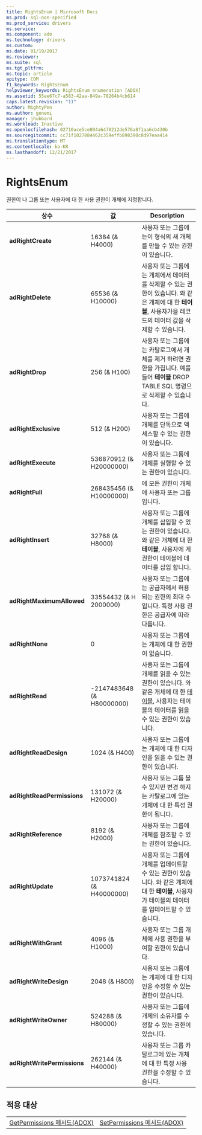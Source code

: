 ```yaml
---
title: RightsEnum | Microsoft Docs
ms.prod: sql-non-specified
ms.prod_service: drivers
ms.service: 
ms.component: ado
ms.technology: drivers
ms.custom: 
ms.date: 01/19/2017
ms.reviewer: 
ms.suite: sql
ms.tgt_pltfrm: 
ms.topic: article
apitype: COM
f1_keywords: RightsEnum
helpviewer_keywords: RightsEnum enumeration [ADOX]
ms.assetid: 55ee67c7-a583-42aa-849a-78264b4cb614
caps.latest.revision: "11"
author: MightyPen
ms.author: genemi
manager: jhubbard
ms.workload: Inactive
ms.openlocfilehash: 02710ace5ce804a6470212de576a8f1aa6cb430b
ms.sourcegitcommit: cc71f1027884462c359effb898390c8d97eaa414
ms.translationtype: MT
ms.contentlocale: ko-KR
ms.lasthandoff: 12/21/2017
---
```

# <a name="rightsenum"></a>RightsEnum
권한이 나 그룹 또는 사용자에 대 한 사용 권한이 개체에 지정합니다.  
  
|상수|값|Description|  
|--------------|-----------|-----------------|  
|**adRightCreate**|16384 (& H4000)|사용자 또는 그룹에는이 형식의 새 개체를 만들 수 있는 권한이 있습니다.|  
|**adRightDelete**|65536 (& H10000)|사용자 또는 그룹에는 개체에서 데이터를 삭제할 수 있는 권한이 있습니다. 와 같은 개체에 대 한 **테이블**, 사용자가을 레코드의 데이터 값을 삭제할 수 있습니다.|  
|**adRightDrop**|256 (& H100)|사용자 또는 그룹에는 카탈로그에서 개체를 제거 하려면 권한을 가집니다. 예를 들어 **테이블** DROP TABLE SQL 명령으로 삭제할 수 있습니다.|  
|**adRightExclusive**|512 (& H200)|사용자 또는 그룹에 개체를 단독으로 액세스할 수 있는 권한이 있습니다.|  
|**adRightExecute**|536870912 (& H20000000)|사용자 또는 그룹에 개체를 실행할 수 있는 권한이 있습니다.|  
|**adRightFull**|268435456 (& H10000000)|에 모든 권한이 개체에 사용자 또는 그룹입니다.|  
|**adRightInsert**|32768 (& H8000)|사용자 또는 그룹에 개체를 삽입할 수 있는 권한이 있습니다. 와 같은 개체에 대 한 **테이블**, 사용자에 게 권한이 테이블에 데이터를 삽입 합니다.|  
|**adRightMaximumAllowed**|33554432 (& H 2000000)|사용자 또는 그룹에는 공급자에서 허용 되는 권한의 최대 수입니다. 특정 사용 권한은 공급자에 따라 다릅니다.|  
|**adRightNone**|0|사용자 또는 그룹에는 개체에 대 한 권한이 없습니다.|  
|**adRightRead**|-2147483648 (& H80000000)|사용자 또는 그룹에 개체를 읽을 수 있는 권한이 있습니다. 와 같은 개체에 대 한 [테이블](../../../ado/reference/adox-api/table-object-adox.md), 사용자는 테이블의 데이터를 읽을 수 있는 권한이 있습니다.|  
|**adRightReadDesign**|1024 (& H400)|사용자 또는 그룹에는 개체에 대 한 디자인을 읽을 수 있는 권한이 있습니다.|  
|**adRightReadPermissions**|131072 (& H20000)|사용자 또는 그룹 볼 수 있지만 변경 하지는 카탈로그에 있는 개체에 대 한 특정 권한이 됩니다.|  
|**adRightReference**|8192 (& H2000)|사용자 또는 그룹에 개체를 참조할 수 있는 권한이 있습니다.|  
|**adRightUpdate**|1073741824 (& H40000000)|사용자 또는 그룹에 개체를 업데이트할 수 있는 권한이 있습니다. 와 같은 개체에 대 한 **테이블**, 사용자가 테이블의 데이터를 업데이트할 수 있습니다.|  
|**adRightWithGrant**|4096 (& H1000)|사용자 또는 그룹 개체에 사용 권한을 부여할 권한이 있습니다.|  
|**adRightWriteDesign**|2048 (& H800)|사용자 또는 그룹에는 개체에 대 한 디자인을 수정할 수 있는 권한이 있습니다.|  
|**adRightWriteOwner**|524288 (& H80000)|사용자 또는 그룹에 개체의 소유자를 수정할 수 있는 권한이 있습니다.|  
|**adRightWritePermissions**|262144 (& H40000)|사용자 또는 그룹 카탈로그에 있는 개체에 대 한 특정 사용 권한을 수정할 수 있습니다.|  
  
## <a name="applies-to"></a>적용 대상  
  
|||  
|-|-|  
|[GetPermissions 메서드(ADOX)](../../../ado/reference/adox-api/getpermissions-method-adox.md)|[SetPermissions 메서드(ADOX)](../../../ado/reference/adox-api/setpermissions-method-adox.md)|
